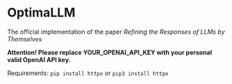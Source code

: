 # OptimaLLM
The official implementation of the paper *Refining the Responses of LLMs by Themselves*

**Attention! Please replace YOUR_OPENAI_API_KEY with your personal valid OpenAI API key.**

Requirements: `pip install httpx` or `pip3 install httpx`
